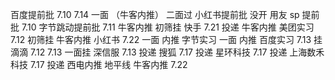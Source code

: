 百度提前批 7.10 7.14 一面 （牛客内推） 二面过
小红书提前批 没开
用友 sp 提前批 7.10
字节跳动提前批 7.11 牛客内推 初筛挂
快手 7.21 投递 牛客内推
美团实习 7.12 初筛挂 牛客内推
小红书 7.22 一面 内推
字节实习 一面 内推
百度实习 7.13 挂
滴滴 7.12 7.13 一面挂
深信服 7.13 投递
搜狐 7.17 投递
星环科技 7.17 投递
上海数禾科技 7.17 投递 西电内推
地平线 牛客内推 7.22